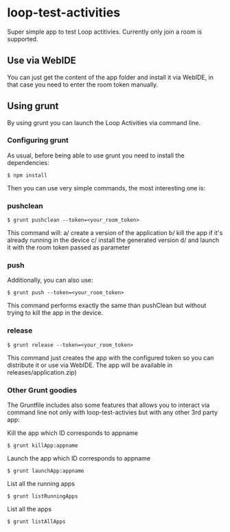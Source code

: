 # loop-test-activities

Super simple app to test Loop actitivies. Currently only join a room is supported.

## Use via WebIDE

You can just get the content of the app folder and install it via WebIDE, in that case you need to enter the room token manually.

## Using grunt

 By using grunt you can launch the Loop Activities via command line.
 
### Configuring grunt
 
 As usual, before being able to use grunt you need to install the dependencies:
 
 ```
 $ npm install
 ```
 
 Then you can use very simple commands, the most interesting one is:

### pushclean
 
 ```
 $ grunt pushclean --token=<your_room_token>
 ```
 
 This command will:
 a/ create a version of the application
 b/ kill the app if it's already running in the device
 c/ install the generated version
 d/ and launch it with the room token passed as parameter

### push
 
 Additionally, you can also use:
 
  ```
 $ grunt push --token=<your_room_token>
  ```
  
 This command performs exactly the same than pushClean but without trying to kill the app in the device.
 
### release 
  
  ```
 $ grunt release --token=<your_room_token>
  ```
  
 This command just creates the app with the configured token so you can distribute it or use via WebIDE. The app will be available in releases/application.zip)
 
 ### Other Grunt goodies
 
 The Gruntfile includes also some features that allows you to interact via command line not only with loop-test-activies but with any other 3rd party app:

Kill the app which ID corresponds to appname
 
  ```
$ grunt killApp:appname
  ```
Launch the app which ID corresponds to appname
 
  ```
$ grunt launchApp:appname
  ```

List all the running apps

  ```
$ grunt listRunningApps
   ```

List all the apps

  ```
$ grunt listAllApps
   ```

 
 
